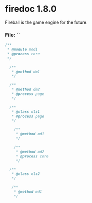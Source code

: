 
# firedoc 1.8.0

Fireball is the game engine for the future.


### File: ``

```js
/**
 * @module mod1
 * @process core
 */

  /**
   * @method dm1
   */

  /**
   * @method dm2
   * @process page
   */

  /**
   * @class cls1
   * @process page
   */

    /**
     * @method md1
     */

    /**
     * @method md2
     * @process core
     */

  /**
   * @class cls2
   */

   /**
    * @method md1
    */

```
